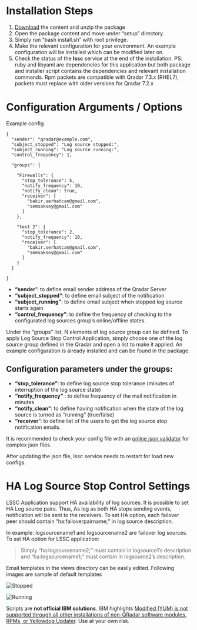 # Installation Steps
1. [Download](https://github.com/semsaksoy/lssc/releases/download/LSSCv1/lssc-main.zip "Download") the content and unzip the package
2. Open the package content and move under “setup” directory.
3. Simply run “bash install.sh” with root privilege.
4. Make the relevant configuration for your environment. An example configuration will be installed which can be modified later on. 
5. Check the status of the **lssc** service at the end of the installation. 
PS: ruby and libyaml are dependencies for this application but both package and installer script contains the dependencies and relevant installation commands. Rpm packets are compatible with Qradar 7.3.x (RHEL7), packets must replace with older versions for Qradar 7.2.x

# Configuration Arguments / Options

Example config


    {
      "sender": "qradar@example.com",
      "subject_stopped": "Log source stopped:",
      "subject_running": "Log source running:",
      "control_frequency": 1,
    
      "groups": {
    
        "Firewalls": {
          "stop_tolerance": 5,
          "notify_frequency": 10,
          "notify_clean": true,
          "receiver": [
            "bakir.serhatcan@gmail.com",
            "semsaksoy@gmail.com"
          ]
        },
    
        "test 2": {
          "stop_tolerance": 2,
          "notify_frequency": 10,
          "receiver": [
            "bakir.serhatcan@gmail.com",
            "semsaksoy@gmail.com"
          ]
        }
      }
      
    }


- **“sender**”: to define email sender address of the Qradar Server
- **“subject_stopped”**: to define email subject of the notification 
- **“subject_running”**: to define email subject when stopped log source starts again
-  **“control_frequency”**: to define the frequency of checking to the configurated log sources group’s online/offline states.


Under the “groups” list, N elements of log source group can be defined. To apply Log Source Stop 
Control Application, simply choose one of the log source group defined in the Qradar and open a list to 
make it applied. An example configuration is already installed and can be found in the package.

## Configuration parameters under the groups:

- **“stop_tolerance”**: to define log source stop tolerance (minutes of interruption of the log source state)
- **“notify_frequency”** : to define frequency of the  mail notification in minutes
- **“notify_clean”**: to define having notification when the state of the log source is turned as “running” (true/false)
- **“receiver**”: to define list of the users to get the log source stop notification emails.


It is recommended to check your config file with an [online json validator](https://www.google.com/search?q=online+json+validator "online json validator") for complex json files.

After updating the json file, lssc service needs to restart for load new configs.

# HA Log Source Stop Control Settings

LSSC Application support HA availability of log sources. It is possible to set HA Log source pairs. Thus, As log as both HA stops sending events, notification will be sent to the receivers. To set HA option, each failover peer should contain “ha:failoverpairname;” in log source description. 

 In example: logsourcename1 and logsourcename2 are failover log sources. To set HA option for LSSC application:
 
> Simply “ha:logsourcename2;” must contain in logsource1’s description and “ha:logsourcename1;” must contain in logsource2’s description.


Email templates in the views directory can be easily edited. Following images are sample of default templates

![Stopped](https://user-images.githubusercontent.com/1064270/122638517-29b58f80-d0fd-11eb-85b6-31f5221abde1.png "Stopped")

![Running](https://user-images.githubusercontent.com/1064270/122638516-291cf900-d0fd-11eb-86bc-2e59e29e6824.png "Running")



Scripts are **not official IBM solutions**. IBM highlights [Modified (YUM) is not supported through all other installations of non-QRadar software modules, RPMs, or Yellowdog Updater](https://www-01.ibm.com/support/docview.wss?uid=swg21991208). Use at your own risk.
